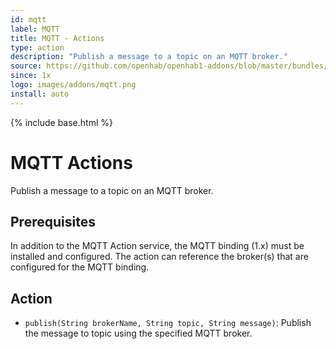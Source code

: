 ```yaml
---
id: mqtt
label: MQTT
title: MQTT - Actions
type: action
description: "Publish a message to a topic on an MQTT broker."
source: https://github.com/openhab/openhab1-addons/blob/master/bundles/action/org.openhab.action.mqtt/README.md
since: 1x
logo: images/addons/mqtt.png
install: auto
---
```


<!-- Attention authors: Do not edit directly. Please add your changes to the appropriate source repository -->

{% include base.html %}

# MQTT Actions

Publish a message to a topic on an MQTT broker.

## Prerequisites

In addition to the MQTT Action service, the MQTT binding (1.x) must be installed and configured.  The action can reference the broker(s) that are configured for the MQTT binding.

## Action

- `publish(String brokerName, String topic, String message)`: Publish the message to topic using the specified MQTT broker.
